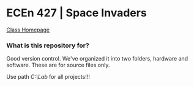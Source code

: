 # ECEn 427 | Space Invaders #

[Class Homepage](http://ee427plblabs.groups.et.byu.net/wiki/doku.php?id=start)


### What is this repository for? ###

Good version control.  We've organized it into two folders, hardware and software.  These are for source files only.

Use path *C:\Lab* for all projects!!!